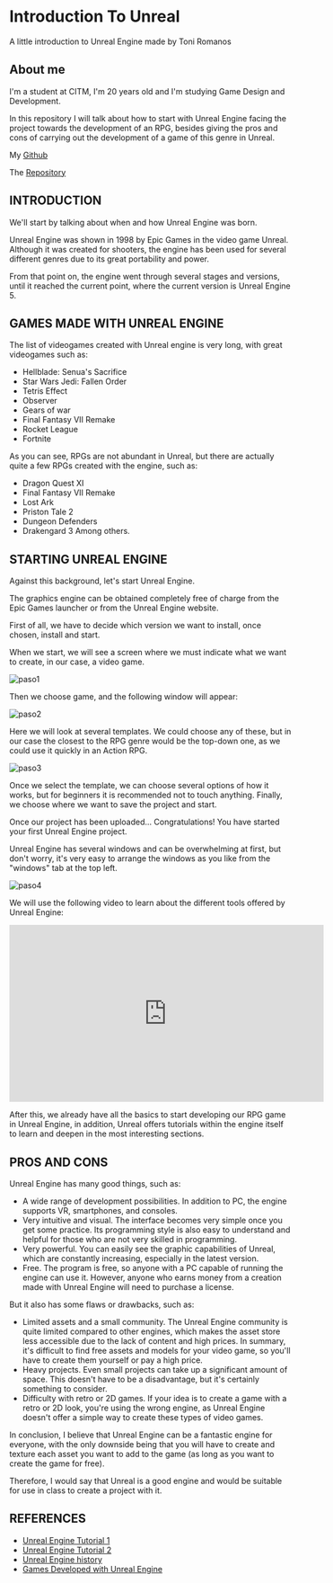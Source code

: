 # Introduction To Unreal
A little introduction to Unreal Engine made by Toni Romanos

## About me
I'm a student at CITM, I'm 20 years old and I'm studying Game Design and Development.

In this repository I will talk about how to start with Unreal Engine facing the project towards the development of an RPG, besides giving the pros and cons of carrying out the development of a game of this genre in Unreal.

My [Github](https://github.com/Toto-RR)

The [Repository](https://github.com/Toto-RR/IntroductionToUnreal.github.io.git)

## INTRODUCTION
We'll start by talking about when and how Unreal Engine was born.

Unreal Engine was shown in 1998 by Epic Games in the video game Unreal. Although it was created for shooters, the engine has been used for several different genres due to its great portability and power.

From that point on, the engine went through several stages and versions, until it reached the current point, where the current version is Unreal Engine 5.

## GAMES MADE WITH UNREAL ENGINE
The list of videogames created with Unreal engine is very long, with great videogames such as: 
- Hellblade: Senua's Sacrifice
- Star Wars Jedi: Fallen Order
- Tetris Effect
- Observer
- Gears of war
- Final Fantasy VII Remake
- Rocket League
- Fortnite

As you can see, RPGs are not abundant in Unreal, but there are actually quite a few RPGs created with the engine, such as: 
- Dragon Quest XI 
- Final Fantasy VII Remake
- Lost Ark
- Priston Tale 2
- Dungeon Defenders
- Drakengard 3
Among others.

## STARTING UNREAL ENGINE
Against this background, let's start Unreal Engine.

The graphics engine can be obtained completely free of charge from the Epic Games launcher or from the Unreal Engine website.

First of all, we have to decide which version we want to install, once chosen, install and start.

When we start, we will see a screen where we must indicate what we want to create, in our case, a video game.

![paso1](https://github.com/Toto-RR/IntroductionToUnreal.github.io/assets/99719601/79e13406-0bc7-43f1-bd96-b09102bd908c)

Then we choose game, and the following window will appear:

![paso2](https://github.com/Toto-RR/IntroductionToUnreal.github.io/assets/99719601/5190eb4e-63c2-4142-b2ea-eb0657429201)

Here we will look at several templates. We could choose any of these, but in our case the closest to the RPG genre would be the top-down one, as we could use it quickly in an Action RPG.

![paso3](https://github.com/Toto-RR/IntroductionToUnreal.github.io/assets/99719601/229a7fe8-900c-437f-94c8-3d997a1bc0ce)

Once we select the template, we can choose several options of how it works, but for beginners it is recommended not to touch anything. Finally, we choose where we want to save the project and start.

Once our project has been uploaded... Congratulations! You have started your first Unreal Engine project.

Unreal Engine has several windows and can be overwhelming at first, but don't worry, it's very easy to arrange the windows as you like from the "windows" tab at the top left.

![paso4](https://github.com/Toto-RR/IntroductionToUnreal.github.io/assets/99719601/939dc9df-ec6b-4466-8444-64fce8bf9315)

We will use the following video to learn about the different tools offered by Unreal Engine:

<iframe width="560" height="315" src="https://www.youtube.com/embed/i-mT7Zpm8kU" title="YouTube video player" frameborder="0" allow="accelerometer; autoplay; clipboard-write; encrypted-media; gyroscope; picture-in-picture; web-share" allowfullscreen></iframe>

After this, we already have all the basics to start developing our RPG game in Unreal Engine, in addition, Unreal offers tutorials within the engine itself to learn and deepen in the most interesting sections.

## PROS AND CONS

Unreal Engine has many good things, such as:

- A wide range of development possibilities. In addition to PC, the engine supports VR, smartphones, and consoles.
- Very intuitive and visual. The interface becomes very simple once you get some practice. Its programming style is also easy to understand and helpful for those who are not very skilled in programming.
- Very powerful. You can easily see the graphic capabilities of Unreal, which are constantly increasing, especially in the latest version.
- Free. The program is free, so anyone with a PC capable of running the engine can use it. However, anyone who earns money from a creation made with Unreal Engine will need to purchase a license.

But it also has some flaws or drawbacks, such as:

- Limited assets and a small community. The Unreal Engine community is quite limited compared to other engines, which makes the asset store less accessible due to the lack of content and high prices. In summary, it's difficult to find free assets and models for your video game, so you'll have to create them yourself or pay a high price.
- Heavy projects. Even small projects can take up a significant amount of space. This doesn't have to be a disadvantage, but it's certainly something to consider.
- Difficulty with retro or 2D games. If your idea is to create a game with a retro or 2D look, you're using the wrong engine, as Unreal Engine doesn't offer a simple way to create these types of video games.

In conclusion, I believe that Unreal Engine can be a fantastic engine for everyone, with the only downside being that you will have to create and texture each asset you want to add to the game (as long as you want to create the game for free).

Therefore, I would say that Unreal is a good engine and would be suitable for use in class to create a project with it.

## REFERENCES

- [Unreal Engine Tutorial 1](https://youtu.be/Bx63ccSpBO0)
- [Unreal Engine Tutorial 2](https://youtu.be/i-mT7Zpm8kU)
- [Unreal Engine history](https://es.wikipedia.org/wiki/Unreal_Engine#Videojuegos_que_utilizan_Unreal_Engine)
- [Games Developed with Unreal Engine](https://es.wikipedia.org/wiki/Anexo:Videojuegos_que_usan_Unreal_Engine)

